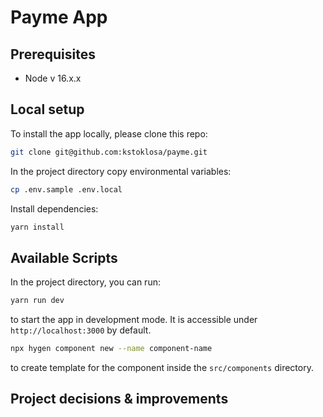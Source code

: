 # Payme App

## Prerequisites

- Node v 16.x.x

## Local setup

To install the app locally, please clone this repo:

```bash
git clone git@github.com:kstoklosa/payme.git
```

In the project directory copy environmental variables:

```bash
cp .env.sample .env.local
```

Install dependencies:

```bash
yarn install
```

## Available Scripts

In the project directory, you can run:

```bash
yarn run dev
```

to start the app in development mode. It is accessible under `http://localhost:3000` by default.

```bash
npx hygen component new --name component-name
```

to create template for the component inside the `src/components` directory.

## Project decisions & improvements
